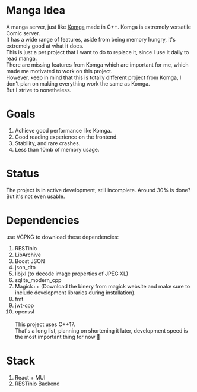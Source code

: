 # Manga Idea
A manga server, just like [Komga](https://github.com/gotson/komga/) made in C++. Komga is extremely versatile Comic server.\
It has a wide range of features, aside from being memory hungry, it's extremely good at what it does.\
This is just a pet project that I want to do to replace it, since I use it daily to read manga.\
There are missing features from Komga which are important for me, which made me motivated to work on this project.\
However, keep in mind that this is totally different project from Komga, I don't plan on making everything work the same as Komga.\
But I strive to nonetheless. 

# Goals
1. Achieve good performance like Komga.
2. Good reading experience on the frontend.
3. Stability, and rare crashes.
4. Less than 10mb of memory usage.


# Status
The project is in active development, still incomplete.
Around 30% is done? But it's not even usable.

# Dependencies
use VCPKG to download these dependencies:
1. RESTinio
2. LibArchive
3. Boost JSON
4. json_dto
5. libjxl (to decode image properties of JPEG XL)
6. sqlite_modern_cpp
7. Magick++ (Download the binery from magick website and make sure to include development libraries during installation).
8. fmt
9. jwt-cpp
10. openssl\
\
This project uses C++17.\
That's a long list, planning on shortening it later, development speed is the most important thing for now 🤩

# Stack
1. React + MUI
2. RESTinio Backend
